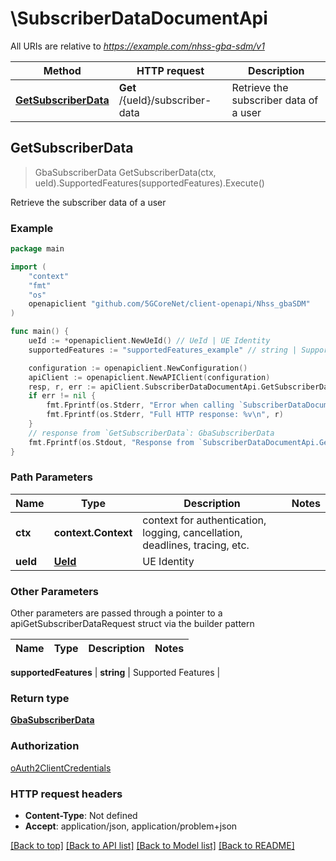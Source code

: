 # \SubscriberDataDocumentApi

All URIs are relative to *https://example.com/nhss-gba-sdm/v1*

Method | HTTP request | Description
------------- | ------------- | -------------
[**GetSubscriberData**](SubscriberDataDocumentApi.md#GetSubscriberData) | **Get** /{ueId}/subscriber-data | Retrieve the subscriber data of a user



## GetSubscriberData

> GbaSubscriberData GetSubscriberData(ctx, ueId).SupportedFeatures(supportedFeatures).Execute()

Retrieve the subscriber data of a user

### Example

```go
package main

import (
    "context"
    "fmt"
    "os"
    openapiclient "github.com/5GCoreNet/client-openapi/Nhss_gbaSDM"
)

func main() {
    ueId := *openapiclient.NewUeId() // UeId | UE Identity
    supportedFeatures := "supportedFeatures_example" // string | Supported Features (optional)

    configuration := openapiclient.NewConfiguration()
    apiClient := openapiclient.NewAPIClient(configuration)
    resp, r, err := apiClient.SubscriberDataDocumentApi.GetSubscriberData(context.Background(), ueId).SupportedFeatures(supportedFeatures).Execute()
    if err != nil {
        fmt.Fprintf(os.Stderr, "Error when calling `SubscriberDataDocumentApi.GetSubscriberData``: %v\n", err)
        fmt.Fprintf(os.Stderr, "Full HTTP response: %v\n", r)
    }
    // response from `GetSubscriberData`: GbaSubscriberData
    fmt.Fprintf(os.Stdout, "Response from `SubscriberDataDocumentApi.GetSubscriberData`: %v\n", resp)
}
```

### Path Parameters


Name | Type | Description  | Notes
------------- | ------------- | ------------- | -------------
**ctx** | **context.Context** | context for authentication, logging, cancellation, deadlines, tracing, etc.
**ueId** | [**UeId**](.md) | UE Identity | 

### Other Parameters

Other parameters are passed through a pointer to a apiGetSubscriberDataRequest struct via the builder pattern


Name | Type | Description  | Notes
------------- | ------------- | ------------- | -------------

 **supportedFeatures** | **string** | Supported Features | 

### Return type

[**GbaSubscriberData**](GbaSubscriberData.md)

### Authorization

[oAuth2ClientCredentials](../README.md#oAuth2ClientCredentials)

### HTTP request headers

- **Content-Type**: Not defined
- **Accept**: application/json, application/problem+json

[[Back to top]](#) [[Back to API list]](../README.md#documentation-for-api-endpoints)
[[Back to Model list]](../README.md#documentation-for-models)
[[Back to README]](../README.md)

